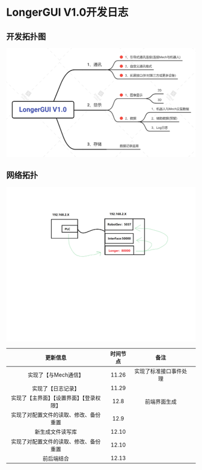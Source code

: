 # LongerGUI V1.0开发日志



## 开发拓扑图

![LongerGUI V1.0](.\resource\image\readme\LongerGUIV1.0.png)



## 网络拓扑

![NetworkTopology](.\resource\image\readme\NetworkTopology.png)

|      更新信息      | 时间节点 |          备注          |      |
| :----------------: | :------: | :--------------------: | ---- |
| 实现了【与Mech通信】 |  11.26   | 实现了标准接口事件处理 |      |
| 实现了【日志记录】    |   11.29       |                        |      |
| 实现了【主界面】【设置界面】【登录权限】 |   12.8       |   前端界面生成                     |      |
|  实现了对配置文件的读取、修改、备份重置   |   12.9      |                        |      |
|  新生成文件读写库   |   12.10       |                        |      |
|  实现了对配置文件的读取、修改、备份重置   |   12.10       |                        |      |
|  前后端结合   |   12.13       |                        |      | 



